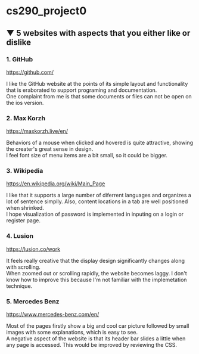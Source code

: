 # cs290_project0

## ▼ 5 websites with aspects that you either like or dislike
### 1. GitHub 
https://github.com/

I like the GitHub website at the points of its simple layout and functionality that is eraborated to support programing and documentation.<br>
One complaint from me is that some documents or files can not be open on the ios version.

### 2. Max Korzh
https://maxkorzh.live/en/

Behaviors of a mouse when clicked and hovered is quite attractive, showing the creater's great sense in design.<br>
I feel font size of menu items are a bit small, so it could be bigger.

### 3. Wikipedia
https://en.wikipedia.org/wiki/Main_Page

I like that it supports a large number of diferrent languages and organizes a lot of sentence simplly. Also, content locations in a tab are well positioned when shrinked. <br>
I hope visualization of password is implemented in inputing on a login or register page.

### 4. Lusion
https://lusion.co/work

It feels really creative that the display design significantly changes along with scrolling.<br>
When zoomed out or scrolling rapidly, the website becomes laggy. I don't know how to improve this because I'm not familiar with the implemetation technique.

### 5. Mercedes Benz
https://www.mercedes-benz.com/en/

Most of the pages firstly show a big and cool car picture followed by small images with some explanations, which is easy to see.<br>
A negative aspect of the website is that its header bar slides a little when any page is accessed. This would be improved by reviewing the CSS.
